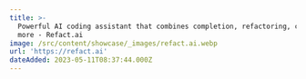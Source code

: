 ```yaml
---
title: >-
  Powerful AI coding assistant that combines completion, refactoring, chat, and
  more - Refact.ai
image: /src/content/showcase/_images/refact.ai.webp
url: 'https://refact.ai'
dateAdded: 2023-05-11T08:37:44.000Z
---
```


